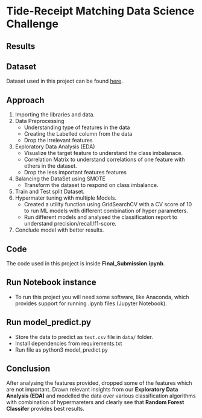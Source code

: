 # Tide-Receipt Matching Data Science Challenge

## Results

## Dataset

Dataset used in this project can be found [here](https://github.com/sandeepKondaveeti/Tide_Receipt_Matching-/blob/main/data/data_interview_test.csv).

## Approach
1. Importing the libraries and data.
2. Data Preprocessing
	- Understanding type of features in the data
	- Creating the Labelled column from the data
	- Drop the irrelevant features
3. Exploratory Data Analysis (EDA)
	- Visualize the target feature to understand the class imbalanace.
	- Correlation Matrix to understand correlations of one feature with others in the dataset.
	- Drop the less important features features
4. Balancing the DataSet using SMOTE
	- Transform the dataset to respond on class imbalance.
5. Train and Test split Dataset.
6. Hypermater tuning with multiple Models.
	- Created a utility function using GridSearchCV with a CV score of 10 to run ML models with different combination of hyper parameters.
	- Run different models and analysed the classification report to understand precision/recall/f1-score.
8. Conclude model with better results.

## Code

The code used in this project is inside **Final_Submission.ipynb**.

## Run Notebook instance

- To run this project you will need some software, like Anaconda, which provides support for running .ipynb files (Jupyter Notebook).


## Run model_predict.py

- Store the data to predict as `test.csv` file in `data/` folder.
- Install dependencies from requirements.txt
- Run file as python3 model_predict.py 


## Conclusion

After analysing the features provided, dropped some of the features which are not important. Drawn relevant insights from our **Exploratory Data Analysis (EDA)** and modelled the data over various classification algorithms with combination of hypermareters and clearly see that **Random Forest Classifer** provides best results.
